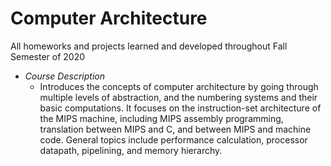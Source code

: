 # Computer Architecture 
All homeworks and projects learned and developed throughout Fall Semester of 2020
* _Course Description_
  * Introduces the concepts of computer architecture by going through multiple levels of abstraction, and the numbering systems and their basic computations. It focuses on the instruction-set architecture of the MIPS machine, including MIPS assembly programming, translation between MIPS and C, and between MIPS and machine code. General topics include performance calculation, processor datapath, pipelining, and memory hierarchy.
